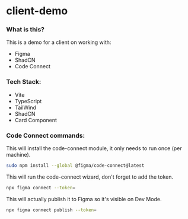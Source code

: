 # client-demo

### What is this?
This is a demo for a client on working with:

- Figma
- ShadCN
- Code Connect


### Tech Stack:
- Vite
- TypeScript
- TailWind
- ShadCN
- Card Component


### Code Connect commands:

This will install the code-connect module, it only needs to run once (per machine).
```bash
sudo npm install --global @figma/code-connect@latest
```

This will run the code-connect wizard, don't forget to add the token.
```bash
npx figma connect --token=
```

This will actually publish it to Figma so it's visible on Dev Mode.
```bash
npx figma connect publish --token=
```